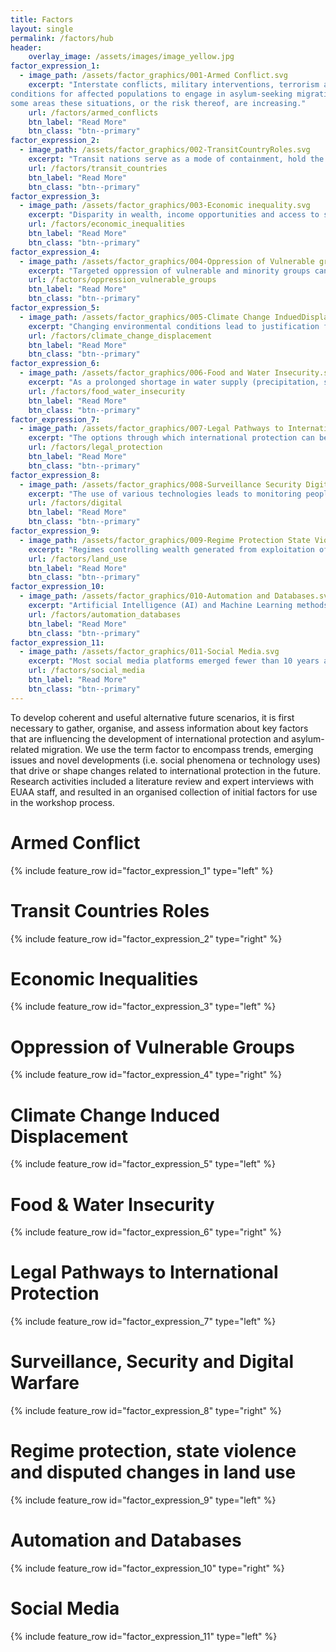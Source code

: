 ```yaml
---
title: Factors
layout: single
permalink: /factors/hub
header:
    overlay_image: /assets/images/image_yellow.jpg
factor_expression_1:
  - image_path: /assets/factor_graphics/001-Armed Conflict.svg
    excerpt: "Interstate conflicts, military interventions, terrorism and civil war create 
conditions for affected populations to engage in asylum-seeking migration. In 
some areas these situations, or the risk thereof, are increasing."
    url: /factors/armed_conflicts
    btn_label: "Read More"
    btn_class: "btn--primary"
factor_expression_2:    
  - image_path: /assets/factor_graphics/002-TransitCountryRoles.svg
    excerpt: "Transit nations serve as a mode of containment, hold the possibility for increased externalisation and might instrumentalise asylum-seeking migrants." 
    url: /factors/transit_countries
    btn_label: "Read More"
    btn_class: "btn--primary"   
factor_expression_3:
  - image_path: /assets/factor_graphics/003-Economic inequality.svg
    excerpt: "Disparity in wealth, income opportunities and access to services (healthcare, etc.) creating conditions for increased social pressures that lead to op-pression. This also relates to trends in mixed migration and is reflective of economic differences between countries of origin and destination."
    url: /factors/economic_inequalities
    btn_label: "Read More"
    btn_class: "btn--primary"
factor_expression_4:    
  - image_path: /assets/factor_graphics/004-Oppression of Vulnerable groups.svg
    excerpt: "Targeted oppression of vulnerable and minority groups can emerge from conservative to authoritarian governments and the rise of extremist groups. Human Rights are violated for selected groups."  
    url: /factors/oppression_vulnerable_groups
    btn_label: "Read More"
    btn_class: "btn--primary"  
factor_expression_5:
  - image_path: /assets/factor_graphics/005-Climate Change InduedDisplacement.svg
    excerpt: "Changing environmental conditions lead to justification for permanent displaced populations. Powerful entity takes control of land, displaces previous users, enforces new ownership and management with violent oppression."
    url: /factors/climate_change_displacement
    btn_label: "Read More"
    btn_class: "btn--primary"
factor_expression_6:    
  - image_path: /assets/factor_graphics/006-Food and Water Insecurity.svg
    excerpt: "As a prolonged shortage in water supply (precipitation, surface water and ground water) impacts (e.g. food insecurities) heighten, social pressure trans-forms into political oppression. Similar dynamics can be observed with scarcity of other resources."
    url: /factors/food_water_insecurity
    btn_label: "Read More"
    btn_class: "btn--primary"
factor_expression_7:    
  - image_path: /assets/factor_graphics/007-Legal Pathways to International Protection.svg
    excerpt: "The options through which international protection can be legally pursued may change based on reforms to global agreements, national level legisla-tion, in conjunction with technologies that enable new processes and operations."
    url: /factors/legal_protection
    btn_label: "Read More"
    btn_class: "btn--primary"
factor_expression_8:    
  - image_path: /assets/factor_graphics/008-Surveillance Security Digital Warfare.svg
    excerpt: "The use of various technologies leads to monitoring people across affiliations (state, organisations, digital groups, etc.). Attacks on infrastructure, da-tabases and other forms of IT disruption are executed digitally."
    url: /factors/digital
    btn_label: "Read More"
    btn_class: "btn--primary"
factor_expression_9:    
  - image_path: /assets/factor_graphics/009-Regime Protection State Violence Land Use.svg
    excerpt: "Regimes controlling wealth generated from exploitation of resources may exercise violent protection against any threats to power."
    url: /factors/land_use
    btn_label: "Read More"
    btn_class: "btn--primary"
factor_expression_10:    
  - image_path: /assets/factor_graphics/010-Automation and Databases.svg
    excerpt: "Artificial Intelligence (AI) and Machine Learning methods can automate identity verification. The databases these technologies rely on are heterogene-ous, partial and vulnerable to exploitation."
    url: /factors/automation_databases
    btn_label: "Read More"
    btn_class: "btn--primary"
factor_expression_11:    
  - image_path: /assets/factor_graphics/011-Social Media.svg
    excerpt: "Most social media platforms emerged fewer than 10 years ago, yet they have fundamentally shifted information gathering, organising, networking and communications activities for asylum-seekers and receiving countries. Platforms can also be used and targeted by governments."
    url: /factors/social_media
    btn_label: "Read More"
    btn_class: "btn--primary"
---
```


To develop coherent and useful alternative future scenarios, it is first necessary to gather, organise, and assess information about key factors that are influencing the development of international protection and asylum-related migration. We use the term factor to encompass trends, emerging issues and novel developments (i.e. social phenomena or technology uses) that drive or shape changes related to international protection in the future. Research activities included a literature review and expert interviews with EUAA staff, and resulted in an organised collection of initial factors for use in the workshop process.

# Armed Conflict

{% include feature_row id="factor_expression_1" type="left" %}

# Transit Countries Roles

{% include feature_row id="factor_expression_2" type="right" %}

# Economic Inequalities

{% include feature_row id="factor_expression_3" type="left" %}

# Oppression of Vulnerable Groups

{% include feature_row id="factor_expression_4" type="right" %}

# Climate Change Induced Displacement

{% include feature_row id="factor_expression_5" type="left" %}

# Food & Water Insecurity

{% include feature_row id="factor_expression_6" type="right" %}

# Legal Pathways to International Protection

{% include feature_row id="factor_expression_7" type="left" %}

# Surveillance, Security and Digital Warfare

{% include feature_row id="factor_expression_8" type="right" %}

# Regime protection, state violence and disputed changes in land use 

{% include feature_row id="factor_expression_9" type="left" %}

# Automation and Databases

{% include feature_row id="factor_expression_10" type="right" %}

# Social Media

{% include feature_row id="factor_expression_11" type="left" %}

